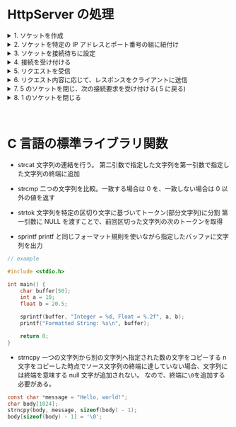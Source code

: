 # HttpServer の処理

<details><summary>1. ソケットを作成</summary>

HTTP 通信を行う際には、まずソケットを作成します。それを他のアプリやプログラムのソケットに接続してデータのやり取りを行います。
※ソケットとは通信端点のことで、アプリとアプリ(プログラムとプログラム)の通信の出入り口のことです。

```c
/**
 *  @param domain プロトコルファミリー(アドレスファミリー)を指定
 *  @param type　ソケットのタイプを指定
 *  @param protocol　使用するプロトコルを指定
 *  @return 成功したかのフラグ 成功時に0、エラー時に-1を返す
 */
init socket(int domain, int type, int protocol);

int waiting_sock_addr = socket(AF_INET, SOCK_STREAM, 0);
```

</details>

<details><summary>2. ソケットを特定の IP アドレスとポート番号の組に紐付け</summary>

IP アドレス・ポート番号・アドレスファミリーを指定し、その情報を 1 で作成したソケットに紐付け(関連付け)します。
アドレスファミリーとは、アドレスの種類です。アドレスの種類を指定して、どのようなプロトコルやアドレス形式を使用して通信を行うのかを決めます。(IPv4 を使うとか、IPv6 を使うとか、そういった約束事の種類を決めます)
ポート番号や IP アドレスは、アドレスの格納方法が異なるシステム間でもネットワーク通信を行えるように、データの変換を行います

```c
struct sockaddr_in sock_addr_info;

// NOTE: アドレスファミリーを指定 (IPv4)
sock_addr_info.sin_family = AF_INET;
// NOTE: 使用するポート番号を指定
sock_addr_info.sin_port = htons((unsigned short)8080);
// NOTE: 使用するIPアドレスを指定
sock_addr_info.sin_addr.s_addr = inet_addr("127.0.0.1");
```

```c
/**
 *  @param sockfd ソケット
 *  @param addr　ソケットに割り当てるアドレスやポート番号の情報
 *  @param addrlen addrのサイズ(バイト数)
 *  @return 成功したかのフラグ 成功時に0、エラー時に-1を返す
 */
int bind(int sockfd, const struct sockaddr *addr, socklen_t addrlen);

bind(waiting_sock_addr, (const struct sockaddr *)&sock_addr_info, sizeof(sock_addr_info)))
```

</details>

<details><summary>3. ソケットを接続待ちに設定</summary>

ソケットを接続待ち状態にし、クライアントからの接続要求を可能にします。
実際には、接続要求を溜めるためのキューを作成します。その為、ここでは接続要求を保持する数を設定します。
例えば、サーバー側がリクエスト A の処理を行なっている間に、別のリクエスト B が来たとします。この時、リクエスト B は処理待ち状態に入ります(キューに登録されます)。そして、サーバー側がリクエスト A の処理を終えた時点でキューから取り出され、リクエスト B の処理に入ります。キューなので FIFO(先入先出)です
接続要求を保持する数というのは、この時の処理待ち状態にできるリクエストの数です。

```c
/**
 *  @param sockfd 接続を待つソケット
 *  @param backlog 接続要求を保持する数
 *  @return 成功したかのフラグ 成功時に0、エラー時に-1を返す
 */
int listen(int sockfd, int backlog);

listen(waiting_sock_addr, 3)
```

</details>

<details><summary>4. 接続を受け付ける</summary>

ここでは、listen で溜めた接続要求から接続要求を取得し、その接続要求を受け付けて実際のデータのやり取りを開始します。

```c
/**
 *  @param sockfd 接続待ちの状態になっているソケット
 *  @param addr　接続先の情報へのポインタ
 *  @param addrlen　addrのサイズ(バイト数)へのポインタ
 *  @return 接続が確立されたソケット
 */
int accept(int sockfd, struct sockaddr *addr, socklen_t *addrlen);

int connected_sock_addr = accept(waiting_sock_addr, NULL, NULL);

```

listen と accept の関係がちょっとややこしいのですが、キューで例えると以下のような感じです

1. `listen`で接続要求を溜めておくためのキューを作成します
2. クライアントからの接続要求が来ると、接続要求はキューに溜められます。
3. `accept` ではこのキューから接続要求を取得して、その接続要求を受け付けてデータのやり取りを開始します。
   これにより、サーバーは接続要求が来たタイミングではなく、サーバー自身のタイミングが良い時(他のクライアントとデータのやり取りをしていない時)に接続を受け付け、やり取りを行うことが可能になります。
   ※`socket` によって作成されたソケットのアドレスと、`accept` の戻り値のソケットのアドレスは別です。`accept` 関数はクライアントからの接続要求を受け付けて、そのクライアントと通信を行うための新しいソケットのアドレスを返します。
   → 元のソケット(`socket` 関数で作成したもの)は引き続き接続要求の受付に使用されます

</details>

<details><summary>5. リクエストを受信</summary>

     クライアントからのリクエストを受信します。

```c

/**
 *  @param sockfd 接続済みのソケット
 *  @param buf 受信データを格納するバッファのアドレス
 *  @param len bufのサイズ(バイト数)
 *  @param flags 受信時の動作の詳細設定
 *  @return 実際に接続先から受信したデータのバイト数
 */
int recv(int sockfd, const void *buf, size_t len, int flags);

char request_message[1024];
unsigned int buf_size = 1024;
int recv_size = recv(connected_sock_addr, request_message, buf_size, 0);
```

</details>

<details><summary>6. リクエスト内容に応じて、レスポンスをクライアントに送信</summary>

     リクエストを受信したら、その内容に応じてレスポンスを作成します。
     例えば、リクエストターゲットが`/` なら`index.html` ファイルを読み取って、その内容をレスポンスボディにするとかです。

```c
/**
 *  @param sockfd 接続済みのソケット
 *  @param buf 送信するデータへのポインタ
 *  @param len 送信するデータのサイズ(バイト数)
 *  @param flags 送信時の動作の詳細設定
 *  @return 実際に接続先に送信したデータのバイト数
 */
ssize_t send(int sockfd, const void *buf, size_t len, int flags);

char response_message[1024];
int response_size;
//
//　レスポンスを作成する処理
//
send(connected_sock_addr, response_message, response_size, 0);
```

</details>

<details><summary>7. 5 のソケットを閉じ、次の接続要求を受け付ける( 5 に戻る)</summary>

     クライアントに対してレスポンスを送信後、接続を閉じます。
     ここで閉じるソケットは、接続が確立されたソケット(`accept`関数の戻り値のソケット)なので、まだサーバーは待機状態です。
     待機状態なので、クライアントからの接続要求がきた場合はまた新しい接続が確立され、同様に処理が繰り返されます。

```c
/**
 *  @param fd ソケットの識別子
 */
int close(int fd);

close(connected_sock_addr);
```

</details>

<details><summary>8. 1 のソケットを閉じる</summary>

     データのやり取りが一通り終わった後に、接続要求の受付に使用されているソケットを閉じます。
     ここまでで、HttpServer の処理は終わりです。

```c
/**
 *  @param fd ソケットの識別子
 */
int close(int fd);

close(waiting_sock_addr);
```

</details>

<br />
<br />

# C 言語の標準ライブラリ関数

- strcat
  文字列の連結を行う。
  第二引数で指定した文字列を第一引数で指定した文字列の終端に追加

- strcmp
  二つの文字列を比較。一致する場合は 0 を、一致しない場合は 0 以外の値を返す

- strtok
  文字列を特定の区切り文字に基づいてトークン(部分文字列)に分割
  第一引数に NULL を渡すことで、前回区切った文字列の次のトークンを取得

- sprintf
  printf と同じフォーマット規則を使いながら指定したバッファに文字列を出力

```c
// example

#include <stdio.h>

int main() {
    char buffer[50];
    int a = 10;
    float b = 20.5;

    sprintf(buffer, "Integer = %d, Float = %.2f", a, b);
    printf("Formatted String: %s\n", buffer);

    return 0;
}
```

- strncpy
  一つの文字列から別の文字列へ指定された数の文字をコピーする
  n 文字をコピーした時点でソース文字列の終端に達していない場合、文字列には終端を意味する null 文字が追加されない。
  なので、終端に`\0`を追加する必要がある。

```c
const char *message = "Hello, world!";
char body[1024];
strncpy(body, message, sizeof(body) - 1);
body[sizeof(body) - 1] = '\0';
```
